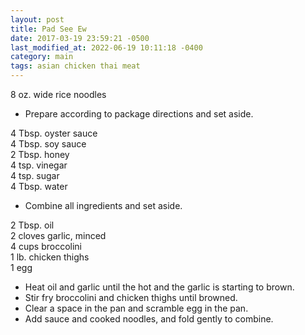 ```yaml
---
layout: post
title: Pad See Ew
date: 2017-03-19 23:59:21 -0500
last_modified_at: 2022-06-19 10:11:18 -0400
category: main
tags: asian chicken thai meat
---
```

8 oz. wide rice noodles  

  * Prepare according to package directions and set aside.

4 Tbsp. oyster sauce  
4 Tbsp. soy sauce  
2 Tbsp. honey  
4 tsp. vinegar  
4 tsp. sugar  
4 Tbsp. water  

  * Combine all ingredients and set aside.

2 Tbsp. oil  
2 cloves garlic, minced  
4 cups broccolini  
1 lb. chicken thighs  
1 egg  

  * Heat oil and garlic until the hot and the garlic is starting to brown.
  * Stir fry broccolini and chicken thighs until browned.
  * Clear a space in the pan and scramble egg in the pan.
  * Add sauce and cooked noodles, and fold gently to combine.

